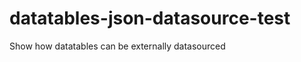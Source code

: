 datatables-json-datasource-test
===============================

Show how datatables can be externally datasourced
